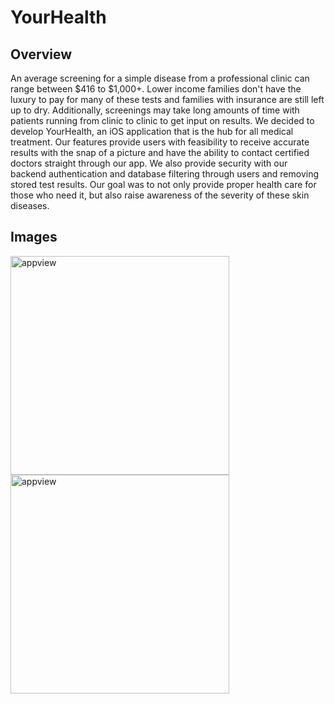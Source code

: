 # YourHealth

## Overview
An average screening for a simple disease from a professional clinic can range between $416 to $1,000+. Lower income families don't have the luxury to pay for many of these tests and families with insurance are still left up to dry. Additionally, screenings may take long amounts of time with patients running from clinic to clinic to get input on results. We decided to develop YourHealth, an iOS application that is the hub for all medical treatment. Our features provide users with feasibility to receive accurate results with the snap of a picture and have the ability to contact certified doctors straight through our app. We also provide security with our backend authentication and database filtering through users and removing stored test results. Our goal was to not only provide proper health care for those who need it, but also raise awareness of the severity of these skin diseases.

## Images
<img width="350" alt="appview" src="https://user-images.githubusercontent.com/22282701/58344066-96b8a700-7e09-11e9-8d6c-bab0985c886b.jpeg">   <img width="350" alt="appview" src="https://user-images.githubusercontent.com/22282701/58344183-e008f680-7e09-11e9-9518-66e5cf803e82.jpeg">  
